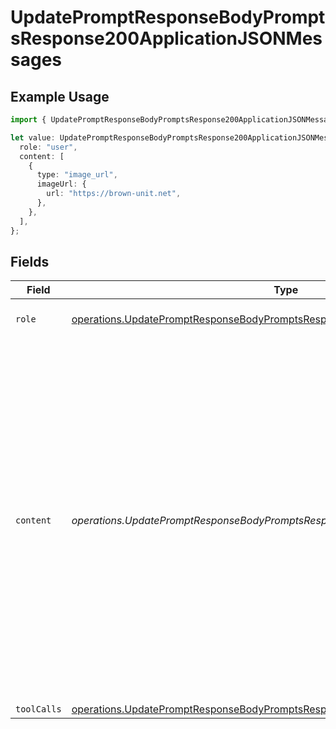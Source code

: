# UpdatePromptResponseBodyPromptsResponse200ApplicationJSONMessages

## Example Usage

```typescript
import { UpdatePromptResponseBodyPromptsResponse200ApplicationJSONMessages } from "orq-poc-typescript-multi-env-version/models/operations";

let value: UpdatePromptResponseBodyPromptsResponse200ApplicationJSONMessages = {
  role: "user",
  content: [
    {
      type: "image_url",
      imageUrl: {
        url: "https://brown-unit.net",
      },
    },
  ],
};
```

## Fields

| Field                                                                                                                                                                                                                                                                    | Type                                                                                                                                                                                                                                                                     | Required                                                                                                                                                                                                                                                                 | Description                                                                                                                                                                                                                                                              |
| ------------------------------------------------------------------------------------------------------------------------------------------------------------------------------------------------------------------------------------------------------------------------ | ------------------------------------------------------------------------------------------------------------------------------------------------------------------------------------------------------------------------------------------------------------------------ | ------------------------------------------------------------------------------------------------------------------------------------------------------------------------------------------------------------------------------------------------------------------------ | ------------------------------------------------------------------------------------------------------------------------------------------------------------------------------------------------------------------------------------------------------------------------ |
| `role`                                                                                                                                                                                                                                                                   | [operations.UpdatePromptResponseBodyPromptsResponse200ApplicationJSONRole](../../models/operations/updatepromptresponsebodypromptsresponse200applicationjsonrole.md)                                                                                                     | :heavy_check_mark:                                                                                                                                                                                                                                                       | The role of the prompt message                                                                                                                                                                                                                                           |
| `content`                                                                                                                                                                                                                                                                | *operations.UpdatePromptResponseBodyPromptsResponse200ApplicationJSONContent*                                                                                                                                                                                            | :heavy_check_mark:                                                                                                                                                                                                                                                       | The contents of the user message. Either the text content of the message or an array of content parts with a defined type, each can be of type `text` or `image_url` when passing in images. You can pass multiple images by adding multiple `image_url` content parts.  |
| `toolCalls`                                                                                                                                                                                                                                                              | [operations.UpdatePromptResponseBodyPromptsResponse200ApplicationJSONToolCalls](../../models/operations/updatepromptresponsebodypromptsresponse200applicationjsontoolcalls.md)[]                                                                                         | :heavy_minus_sign:                                                                                                                                                                                                                                                       | N/A                                                                                                                                                                                                                                                                      |